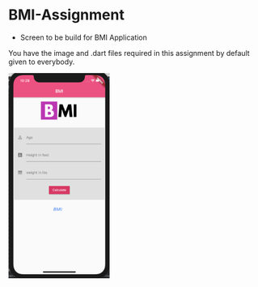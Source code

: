 # BMI-Assignment

* Screen to be build for BMI Application

You have the image and .dart files required in this assignment by default given to everybody.

<img src="bmi-screen.png" alt="drawing" width="200"/>
